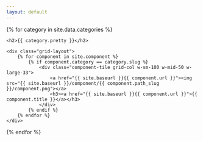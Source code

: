 ```yaml
---
layout: default
---
```


<div class="content">
{% for category in site.data.categories %}

	<h2>{{ category.pretty }}</h2>

	<div class="grid-layout">
		{% for component in site.component %}
			{% if component.category == category.slug %}
				<div class="component-tile grid-col w-sm-100 w-mid-50 w-large-33">
					<a href="{{ site.baseurl }}{{ component.url }}"><img src="{{ site.baseurl }}/component/{{ component.path_slug }}/component.png"></a>
	    			<h3><a href="{{ site.baseurl }}{{ component.url }}">{{ component.title }}</a></h3>
	    		</div>
	    	{% endif %}
	    {% endfor %}
	</div>
{% endfor %}
</div>
